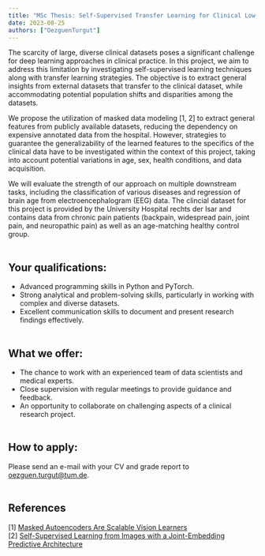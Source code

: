 ```yaml
---
title: "MSc Thesis: Self-Supervised Transfer Learning for Clinical Low-Data Analysis"
date: 2023-08-25
authors: ["OezguenTurgut"]
---
```

The scarcity of large, diverse clinical datasets poses a significant challenge for deep learning approaches in clinical practice. In this project, we aim to address this limitation by investigating self-supervised learning techniques along with transfer learning strategies. The objective is to extract general insights from external datasets that transfer to the clinical dataset, while accommodating potential population shifts and disparities among the datasets. 

We propose the utilization of masked data modeling [1, 2] to extract general features from publicly available datasets, reducing the dependency on expensive annotated data from the hospital. However, strategies to guarantee the generalizability of the learned features to the specifics of the clinical data have to be investigated within the context of this project, taking into account potential variations in age, sex, health conditions, and data acquisition. 

We will evaluate the strength of our approach on multiple downstream tasks, including the classification of various diseases and regression of brain age from electroencephalogram (EEG) data. The clincial dataset for this project is provided by the University Hospital rechts der Isar and contains data from chronic pain patients (backpain, widespread pain, joint pain, and neuropathic pain) as well as an age-matching healthy control group. 
<br/><br/> 
 
## Your qualifications:
- Advanced programming skills in Python and PyTorch.
- Strong analytical and problem-solving skills, particularly in working with complex and diverse datasets.
- Excellent communication skills to document and present research findings effectively.
<br/><br/>

## What we offer:
- The chance to work with an experienced team of data scientists and medical experts. 
- Close supervision with regular meetings to provide guidance and feedback.
- An opportunity to collaborate on challenging aspects of a clinical research project.
<br/><br/>

## How to apply:
Please send an e-mail with your CV and grade report to oezguen.turgut@tum.de. 
<br/><br/>

## References
[1] [Masked Autoencoders Are Scalable Vision Learners](https://arxiv.org/abs/2111.06377) <br/> 
[2] [Self-Supervised Learning from Images with a Joint-Embedding Predictive Architecture](https://arxiv.org/abs/2301.08243)
